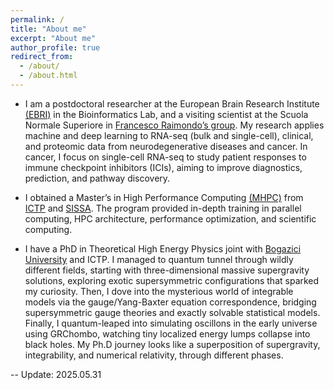 ```yaml
---
permalink: /
title: "About me"
excerpt: "About me"
author_profile: true
redirect_from:
  - /about/
  - /about.html
---
```

- I am a postdoctoral researcher at the European Brain Research Institute [(EBRI)](https://www.ebri.it/en/)
 in the Bioinformatics Lab, and a visiting scientist at the Scuola Normale Superiore in [Francesco Raimondo’s group](https://bioinfolab.sns.it/). My research applies machine and deep learning to RNA-seq (bulk and single-cell), clinical, and proteomic data from neurodegenerative diseases and cancer. In cancer, I focus on single-cell RNA-seq to study patient responses to immune checkpoint inhibitors (ICIs), aiming to improve diagnostics, prediction, and pathway discovery.

- I obtained a Master’s in High Performance Computing [(MHPC)](https://www.mhpc.it/) from [ICTP](https://www.ictp.it/) and [SISSA](https://www.sissa.it/). The program provided in-depth training in parallel computing, HPC architecture, performance optimization, and scientific computing.

- I have a PhD in Theoretical High Energy Physics joint with [Bogazici University](https://bogazici.edu.tr/en) and ICTP. I managed to quantum tunnel through wildly different fields, starting with three-dimensional massive supergravity solutions, exploring exotic supersymmetric configurations that sparked my curiosity. Then, I dove into the mysterious world of integrable models via the gauge/Yang-Baxter equation correspondence, bridging supersymmetric gauge theories and exactly solvable statistical models. Finally, I quantum-leaped into simulating oscillons in the early universe using GRChombo, watching tiny localized energy lumps collapse into black holes. My Ph.D journey looks like a superposition of supergravity, integrability, and numerical relativity, through different phases.


-- Update: 2025.05.31
